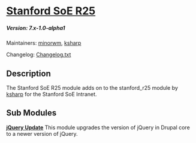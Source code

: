 # [Stanford SoE R25](https://github.com/SU-SOE/stanford_soe_r25)
##### Version: 7.x-1.0-alpha1

Maintainers: [minorwm](https://github.com/minorwm), [ksharp](https://code.stanford.edu/ksharp)

Changelog: [Changelog.txt](CHANGELOG.txt)

Description
---

The Stanford SoE R25 module adds on to the stanford_r25 module by [ksharp](https://code.stanford.edu/ksharp/stanford_r25) for the Stanford SoE Intranet.


Sub Modules
---
**[jQuery Update](https://www.drupal.org/project/jquery_update)**
This module upgrades the version of jQuery in Drupal core to a newer version of jQuery.
